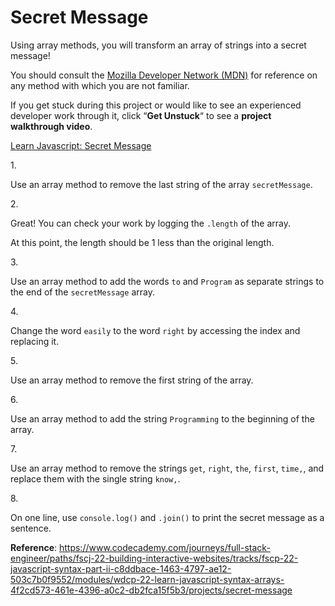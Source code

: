 # Secret Message

Using array methods, you will transform an array of strings into a
secret message!

You should consult the <a
href="https://developer.mozilla.org/en-US/docs/Web/JavaScript/Reference/Global_Objects/Array"
class="e14vpv2g1 gamut-xro1w8-ResetElement-Anchor-AnchorBase e1bhhzie0"
target="_blank" rel="noopener">Mozilla Developer Network (MDN)</a> for
reference on any method with which you are not familiar.

If you get stuck during this project or would like to see an experienced
developer work through it, click “**Get Unstuck**“ to see a **project
walkthrough video**.

[Learn Javascript: Secret Message](https://www.youtube.com/watch?v=vG6ayBb2iIc)

1\.

Use an array method to remove the last string of the array
`secretMessage`.

2\.

Great! You can check your work by logging the `.length` of the array.

At this point, the length should be 1 less than the original length.

3\.

Use an array method to add the words `to` and `Program` as separate
strings to the end of the `secretMessage` array.

4\.

Change the word `easily` to the word `right` by accessing the index and
replacing it.

5\.

Use an array method to remove the first string of the array.

6\.

Use an array method to add the string `Programming` to the beginning of
the array.

7\.

Use an array method to remove the strings `get`, `right`, `the`,
`first`, `time,`, and replace them with the single string `know,`.

8\.

On one line, use `console.log()` and `.join()` to print the secret
message as a sentence.

**Reference**: https://www.codecademy.com/journeys/full-stack-engineer/paths/fscj-22-building-interactive-websites/tracks/fscp-22-javascript-syntax-part-ii-c8ddbace-1463-4797-ae12-503c7b0f9552/modules/wdcp-22-learn-javascript-syntax-arrays-4f2cd573-461e-4396-a0c2-db2fca15f5b3/projects/secret-message
